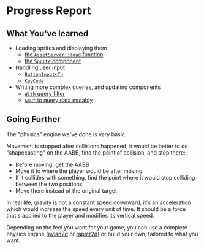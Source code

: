 # Progress Report

## What You've learned

* Loading sprites and displaying them
  * [the `AssetServer::load` function](https://docs.rs/bevy/0.15.0-rc.1/bevy/asset/struct.AssetServer.html#method.load)
  * [the `Sprite` component](https://docs.rs/bevy/0.15.0-rc.1/bevy/prelude/struct.Sprite.html)
* Handling user input
  * [`ButtonInput<T>`](https://docs.rs/bevy/0.15.0-rc.1/bevy/input/struct.ButtonInput.html)
  * [`KeyCode`](https://docs.rs/bevy/0.15.0-rc.1/bevy/input/keyboard/enum.KeyCode.html)
* Writing more complex queries, and updating components
  * [`With` query filter](https://docs.rs/bevy/0.15.0-rc.1/bevy/ecs/prelude/struct.With.html)
  * [`&mut` to query data mutably](https://docs.rs/bevy/0.15.0-rc.1/bevy/ecs/change_detection/struct.Mut.html)

## Going Further

The "physics" engine we've done is *very* basic.

Movement is stopped after collisions happened, it would be better to do "shapecasting" on the AABB, find the point of collision, and stop there:
* Before moving, get the AABB
* Move it to where the player would be after moving
* If it collides with something, find the point where it would stop colliding between the two positions
* Move there instead of the original target

In real life, gravity is not a constant speed downward, it's an acceleration which would increase the speed every unit of time. It should be a force that's applied to the player and modifies its vertical speed.

Depending on the feel you want for your game, you can use a complete physics engine ([avian2d](https://crates.io/crates/avian2d) or [rapier2d](https://rapier.rs)) or build your own, tailored to what you want.
